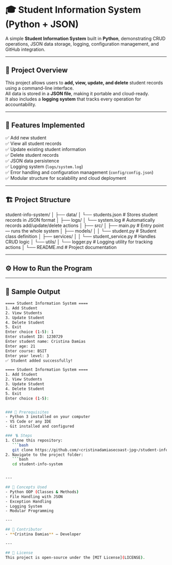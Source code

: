 # 🎓 Student Information System (Python + JSON)

A simple **Student Information System** built in **Python**, demonstrating CRUD operations, JSON data storage, logging, configuration management, and GitHub integration.

---

## 📘 Project Overview

This project allows users to **add, view, update, and delete** student records using a command-line interface.  
All data is stored in a **JSON file**, making it portable and cloud-ready.  
It also includes a **logging system** that tracks every operation for accountability.

---

## 🧩 Features Implemented

✅ Add new student  
✅ View all student records  
✅ Update existing student information  
✅ Delete student records  
✅ JSON data persistence  
✅ Logging system (`logs/system.log`)  
✅ Error handling and configuration management (`config/config.json`)  
✅ Modular structure for scalability and cloud deployment  

---


## 🏗️ Project Structure

student-info-system/
│
├── data/
│ └── students.json # Stores student records in JSON format
│
├── logs/
│ └── system.log # Automatically records add/update/delete actions
│
├── src/
│ ├── main.py # Entry point — runs the whole system
│ ├── models/
│ │ └── student.py # Student class definition
│ ├── services/
│ │ └── student_service.py # Handles CRUD logic
│ └── utils/
│ └── logger.py # Logging utility for tracking actions
│
└── README.md # Project documentation

---

## ⚙️ How to Run the Program

---

## 🧾 Sample Output

```bash
==== Student Information System ====
1. Add Student
2. View Students
3. Update Student
4. Delete Student
5. Exit
Enter choice (1-5): 1
Enter student ID: 1230729
Enter student name: Cristina Damias
Enter age: 21
Enter course: BSIT
Enter year level: 3
✅ Student added successfully!

==== Student Information System ====
1. Add Student
2. View Students
3. Update Student
4. Delete Student
5. Exit
Enter choice (1-5):


### 🧰 Prerequisites
- Python 3 installed on your computer  
- VS Code or any IDE  
- Git installed and configured  

### 🪜 Steps
1. Clone this repository:
   ```bash
   git clone https://github.com/<cristinadamiasecoast-jpg>/student-info-system.git
2. Navigate to the project folder:
   ```bash
   cd student-info-system


---

## 🧠 Concepts Used
- Python OOP (Classes & Methods)
- File Handling with JSON
- Exception Handling
- Logging System
- Modular Programming

---

## 🤝 Contributor
- **Cristina Damias** — Developer

---

## 📄 License
This project is open-source under the [MIT License](LICENSE).
